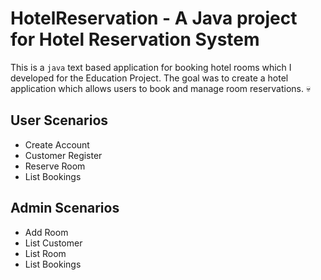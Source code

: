 # HotelReservation - A Java project for Hotel Reservation System

This is a `java` text based application for booking hotel rooms which I developed for the Education Project.
The goal was to create a hotel application which allows users to book and manage room reservations. 💀

## User Scenarios
- Create Account
- Customer Register
- Reserve Room
- List Bookings
## Admin Scenarios
- Add Room
- List Customer
- List Room
- List Bookings
